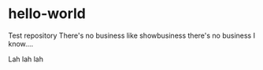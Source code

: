 # hello-world
Test repository
There's no business like showbusiness there's no business I know....

Lah lah lah
